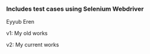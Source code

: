 <h3>Includes test cases using Selenium Webdriver</h3>

Eyyub Eren

v1: My old works

v2: My current works  

